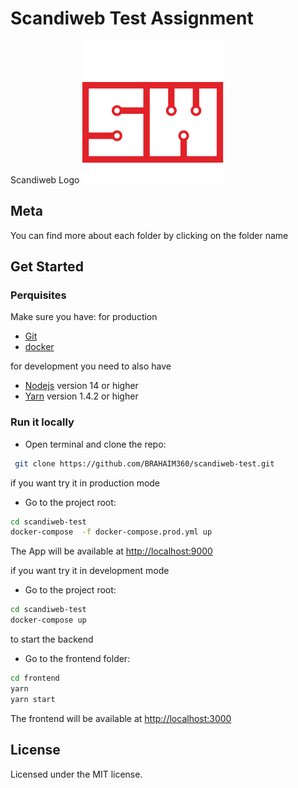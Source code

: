 # Scandiweb Test Assignment

Scandiweb Logo
![SCANDIWEB](/frontend/public/logo.png)

## Meta

You can find more about each folder by clicking on the folder name

## Get Started

### Perquisites

Make sure you have:
for production

- [Git](https://git-scm.com/)
- [docker](https://www.docker.com/products/docker-desktop)

for development you need to also have

- [Nodejs](https://nodejs.org/) version 14 or higher
- [Yarn](https://yarnpkg.com/) version 1.4.2 or higher

### Run it locally

- Open terminal and clone the repo:

```sh
 git clone https://github.com/BRAHAIM360/scandiweb-test.git
```

if you want try it in production mode

- Go to the project root:

```sh
cd scandiweb-test
docker-compose  -f docker-compose.prod.yml up
```

The App will be available at <http://localhost:9000>

if you want try it in development mode

- Go to the project root:

```sh
cd scandiweb-test
docker-compose up
```

to start the backend

- Go to the frontend folder:

```sh
cd frontend
yarn
yarn start
```

The frontend will be available at <http://localhost:3000>

## License

Licensed under the MIT license.
